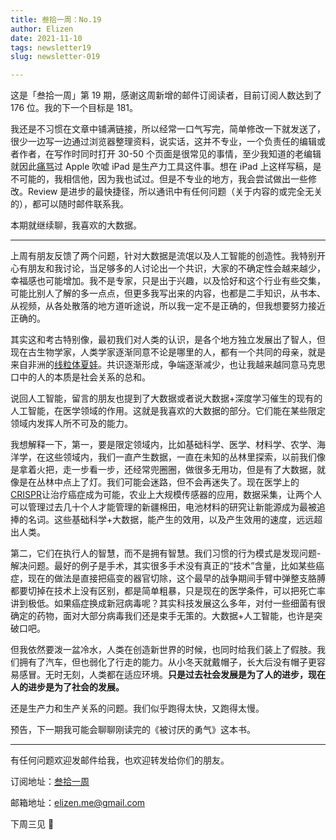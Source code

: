 ```yaml
---
title: 叁拾一周：No.19
author: Elizen
date: 2021-11-10
tags: newsletter19
slug: newsletter-019

---
```

这是「叁拾一周」第 19 期，感谢这周新增的邮件订阅读者，目前订阅人数达到了 176 位。我的下一个目标是 181。

我还是不习惯在文章中铺满链接，所以经常一口气写完，简单修改一下就发送了，很少一边写一边通过浏览器整理资料，说实话，这并不专业，一个负责任的编辑或者作者，在写作时同时打开 30-50 个页面是很常见的事情，至少我知道的老编辑就因此[痛骂](https://www.xiaoyuzhoufm.com/episode/616132c6b1d47fe013c8665c?s=eyJ1IjogIjVlN2RhNjg0YjNjNWJjYTVmNjQyMWVkYiJ9)过 Apple 吹嘘 iPad 是生产力工具这件事。想在 iPad 上这样写稿，是不可能的，我相信他，因为我也试过。但是不专业的地方，我会尝试做出一些修改。Review 是进步的最快捷径，所以通讯中有任何问题（关于内容的或完全无关的），都可以随时邮件联系我。

本期就继续聊，我喜欢的大数据。

----

上周有朋友反馈了两个问题，针对大数据是流氓以及人工智能的创造性。我特别开心有朋友和我讨论，当足够多的人讨论出一个共识，大家的不确定性会越来越少，幸福感也可能增加。我不是专家，只是出于兴趣，以及恰好和这个行业有些交集，可能比别人了解的多一点点，但更多我写出来的内容，也都是二手知识，从书本、从视频，从各处散落的地方道听途说，所以我一定不是正确的，但我想要努力接近正确的。

其实这和考古特别像，最初我们对人类的认识，是各个地方独立发展出了智人，但现在古生物学家，人类学家逐渐同意不论是哪里的人，都有一个共同的母亲，就是来自非洲的[线粒体夏娃](https://zh.wikipedia.org/wiki/%E7%B2%92%E7%B7%9A%E9%AB%94%E5%A4%8F%E5%A8%83)。共识逐渐形成，争端逐渐减少，也让我越来越同意马克思口中的人的本质是社会关系的总和。

说回人工智能，留言的朋友也提到了大数据或者说大数据+深度学习催生的现有的人工智能，在医学领域的作用。这就是我喜欢的大数据的部分。它们能在某些限定领域内发挥人所不可及的能力。

我想解释一下，第一，要是限定领域内，比如基础科学、医学、材料学、农学、海洋学，在这些领域内，我们一直产生数据，一直在未知的丛林里探索，以前我们像是拿着火把，走一步看一步，还经常兜圈圈，做很多无用功，但是有了大数据，就像是在丛林中点上了灯。我们可能会迷路，但不会再迷失了。现在医学上的[CRISPR](https://en.wikipedia.org/wiki/CRISPR)让治疗癌症成为可能，农业上大规模传感器的应用，数据采集，让两个人可以管理过去几十个人才能管理的新疆棉田，电池材料的研究让新能源成为最被追捧的名词。这些基础科学+大数据，能产生的效用，以及产生效用的速度，远远超出人类。

第二，它们在执行人的智慧，而不是拥有智慧。我们习惯的行为模式是发现问题-解决问题。最好的例子是手术，其实很多手术没有真正的“技术”含量，比如某些癌症，现在的做法是直接把癌变的器官切除，这个最早的战争期间手臂中弹整支胳膊都要切掉在技术上没有区别，都是简单粗暴，只是现在的医学条件，可以把死亡率讲到极低。如果癌症换成新冠病毒呢？其实科技发展这么多年，对付一些细菌有很确定的药物，面对大部分病毒我们还是束手无策的。大数据+人工智能，也许是突破口吧。

但我依然要泼一盆冷水，人类在创造新世界的时候，也同时给我们装上了假肢。我们拥有了汽车，但也弱化了行走的能力。从小冬天就戴帽子，长大后没有帽子更容易感冒。无时无刻，人类都在适应环境。**只是过去社会发展是为了人的进步，现在人的进步是为了社会的发展。**

还是生产力和生产关系的问题。我们似乎跑得太快，又跑得太慢。

预告，下一期我可能会聊聊刚读完的《被讨厌的勇气》这本书。

----

有任何问题欢迎发邮件给我，也欢迎转发给你们的朋友。

订阅地址：[叁拾一周](https://elizen.zhubai.love/)

邮箱地址：[elizen.me@gmail.com](mailto:elizen.me@gmail.com)

下周三见 👋